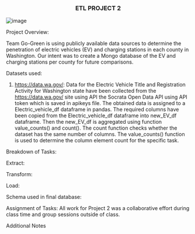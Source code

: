 <h3 align="center"> ETL PROJECT 2 </h3>

![image](https://user-images.githubusercontent.com/112281976/206267609-ffb58865-5ebc-409f-9978-a2e0409ec84e.png)


Project Overview:

Team Go-Green is using publicly available data sources to determine the penetration of electric vehicles (EV) and charging stations in each county in Washington.  Our intent was to create a Mongo database of the EV and charging stations per county for future comparisons.

Datasets used:

1.  https://data.wa.gov/:  Data for the Electric Vehicle Title and Registration Activity for Washington state have been collected from the https://data.wa.gov/ site using API the Socrata Open Data API using API token which is saved in apikeys file. The obtained data is assigned to a Electric_vehicle_df dataframe in pandas. The required columns have been copied from the Electric_vehicle_df dataframe into new_EV_df dataframe. Then the new_EV_df is aggregated using function value_counts() and count(). The count function checks whether the dataset has the same number of columns. The value_counts() function is used to determine the column element count for the specific task.


Breakdown of Tasks:

Extract: 

Transform:

Load:

Schema used in final database:





Assignment of Tasks:
All work for Project 2 was a collaborative effort during class time and group sessions outside of class.

Additional Notes


